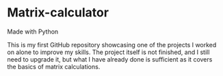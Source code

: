 # Matrix-calculator
Made with Python

This is my first GitHub repository showcasing one of the projects I worked on alone to improve my skills.
The project itself is not finished, and I still need to upgrade it,
but what I have already done is sufficient as it covers the basics of matrix calculations.